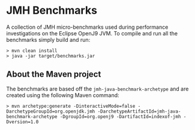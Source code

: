 # JMH Benchmarks

A collection of JMH micro-benchmarks used during performance investigations on the Eclipse OpenJ9 JVM. To compile and run all the benchmarks simply build and run:

```
> mvn clean install
> java -jar target/benchmarks.jar
```

## About the Maven project

The benchmarks are based off the `jmh-java-benchmark-archetype` and are created using the following Maven command:

```
> mvn archetype:generate -DinteractiveMode=false -DarchetypeGroupId=org.openjdk.jmh -DarchetypeArtifactId=jmh-java-benchmark-archetype -DgroupId=org.openj9 -DartifactId=indexof-jmh -Dversion=1.0
```
